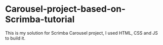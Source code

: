 # Carousel-project-based-on-Scrimba-tutorial
This is my solution for Scrimba Carousel project, I used HTML, CSS and JS to build it.
